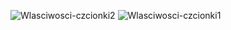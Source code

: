 ![Wlasciwosci-czcionki2](https://github.com/nic00la1/WlasciwosciCzcionki-Maui/assets/99048749/64934c74-eddf-4983-8301-358afe8f7399)
![Wlasciwosci-czcionki1](https://github.com/nic00la1/WlasciwosciCzcionki-Maui/assets/99048749/915957f3-a041-4570-870d-86efff6acce1)
